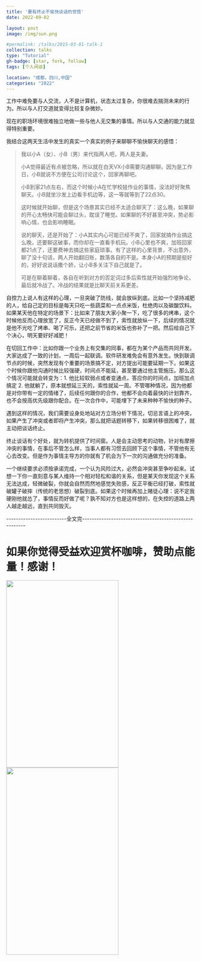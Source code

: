 ```yaml
---
title: '要有终止不愉快谈话的觉悟'
date: 2022-09-02

layout: post
image: /img/sun.png

#permalink: /talks/2015-03-01-talk-1
collection: talks
type: "Tutorial"
gh-badge: [star, fork, follow]
tags: [个人闲谈]

location: "成都，四川,中国"
categories: "2022"
---
```


工作中难免要与人交流，人不是计算机，状态太过复杂，你很难去揣测未来的行为。所以与人打交道就变得比较复杂微妙。

现在的职场环境很难独立地做一些与他人无交集的事情。所以与人交通的能力就显得特别重要。

我结合这两天生活中发生的真实一个真实的例子来聊聊不愉快聊天的感悟：

>我以小A（女）、小B（男）来代指两人吧，两人是夫妻。
>
>小A觉得最近有点被忽略，所以就在白天VX小B需要沟通聊聊。因为是工作日，小B就说不方便在公司讨论这个，回家再聊吧。
>
>小B到家21点左右，而这个时候小A在忙学校娃作业的事情，没法好好聚焦聊天。小B就坐沙发上边看手机边等，这一等就等到了22点30。
>
>这时候就开始聊，但是这个场景其实已经不太适合聊天了：这么晚，如果聊的开心太畅快可能会聊过头，耽误了睡觉。如果聊的不好甚至冲突，势必影响心情，也会影响睡眠。
>
>说的聊天，还是开始了：小A其实内心可能已经不爽了，回家就搞作业搞这么晚，还要聊这破事，而你却在一直看手机玩。小B心里也不爽，加班回家都21点了，还要费神去搞这些家庭琐事。有了这样的心里背景，不出意外，聊了没十句话，两人开始翻旧账，数落各自的不是。本身小A的预期是挺好的，好好说说话撒个娇，让小B多关注下自己就是了。
>
>可是在聊着聊着，各自在听到对方的否定词过多后索性就开始强烈地争论，最后就冷战了。冷战的结果就是比聊天前关系更差。

自控力上说人有这样的心理，一旦突破了防线，就会放纵到底。比如一个坚持减肥的人，给自己定的目标是每天只吃一些蔬菜和一点点米饭，杜绝肉以及碳酸饮料。如果某天他在特定的场景下：比如来了朋友大家小聚一下，吃了很多的烤串，这个时候他反而心理放宽了，反正今天已经做不到了，索性就放纵一下，后续的情况就是他不光吃了烤串、喝了可乐，还把之前节省的米饭也弥补了一把。然后给自己下个决心，明天要好好减肥！

在切回工作中：比如你跟一个业务上有交集的同事，都在为某个产品而共同开发。大家达成了一致的计划，一周后一起联调。软件研发难免会有意外发生。快到联调节点的时候，突然发现有个重要的场景搞不定，对方提出可能要延期一下。如果这个时候你跟他沟通时候比较强硬，时间点不能延，甚至要通过他主管施压。那么这个情况可能就会转变为：1. 他比较软弱点或者变通点，答应你的时间点，加班加点搞定  2. 他就躺了，原本就想延三天的，索性就延一周。不管哪种情况，因为他都是对你带有一定的情绪了，后续任何跟你的合作，他都不会向着最快的计划靠齐，也不会按高优先级跟你配合。在一次合作中，可能埋下了未来种种不愉快的种子。

遇到这样的情况，我们需要设身处地站对方立场分析下情况，切忌言语上的冲突，如果产生了冲突或者即将产生冲突，那么就把话题转移下，如果转移很困难了，就主动把谈话终止。

终止谈话有个好处，就为转机提供了时间窗。人是会主动思考的动物，针对有摩擦冲突的事情，在事后不管怎么样，当事人都有习惯去回顾下这个事情，不管他有无心去改变。但是作为事情主导方的你就有了机会为下一次的沟通做充分的准备。

一个继续要求必须按承诺完成，一个认为风险过大，必然会冲突甚至争吵起来。试想一下你一直刻意与某人维持一个相对轻松和谐的关系，但是某天你发现这个关系无法达成，轻微破裂，你就会自然而然地感觉失败感，反正平衡已经打破，索性就破罐子破摔（传统的老思想）破裂到底。如果这个时候再加上赌徒心理：说不定我硬刚他就怂了，事情反而好做了呢？孰不知对方也是这样想的，在失控的道路上两人越走越远，直到共同毁灭。



-------------------------全文完------------------------------------------------------
# 如果你觉得受益欢迎赏杯咖啡，赞助点能量！感谢！

<img src="https://chaoxiyan1225.github.io/img/weixⅰn.png" align="center" height="500" width="300">

<img src="https://chaoxiyan1225.github.io/img/zhifubαo.jpg" align="center" height="500" width="300">



